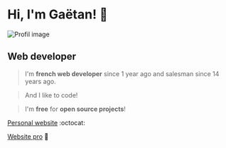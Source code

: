 # Hi, I'm Gaëtan! :metal:

![Profil image](https://github.com/gtcore902/gtcore902/gaetantremois.fr_(1).png)

## Web developer


> I'm **french web developer** since 1 year ago and salesman since 14 years ago.

> And I like to code!

> I'm **free** for **open source projects**!


[Personal website](https://www.gaetantremois.fr) :octocat:

[Website pro](https://www.insightweb.fr) :rocket:
